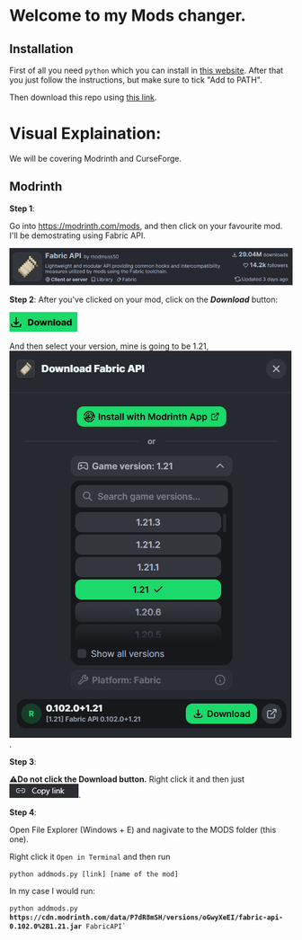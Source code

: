 # Welcome to my Mods changer.

## Installation
First of all you need `python` which you can install in [this website](https://www.python.org/downloads/). After that you just follow the instructions, but make sure to tick "Add to PATH".

Then download this repo using [this link](https://github.com/iSimpp/MODS/archive/refs/heads/main.zip).


# Visual Explaination:
We will be covering Modrinth and CurseForge.


## Modrinth
**Step 1**:

Go into https://modrinth.com/mods, and then click on your favourite mod. I'll be demostrating using Fabric API.

![Fabric API](assets/FabricAPI.png)

**Step 2**:
After you've clicked on your mod, click on the ***Download*** button:

![Download button](assets/download.png)

And then select your version, mine is going to be 1.21, ![](assets/download2.png).

**Step 3**:

⚠️**Do not click the Download button.** Right click it and then just
![Copy link](assets/copylink.png).

**Step 4**:

Open File Explorer (Windows + E) and nagivate to the MODS folder (this one).

Right click it `Open in Terminal` and then run <code><pre>python addmods.py [link] [name of the mod]</pre></code>

In my case I would run:

<pre><code>python addmods.py <b>https://cdn.modrinth.com/data/P7dR8mSH/versions/oGwyXeEI/fabric-api-0.102.0%2B1.21.jar</b> FabricAPI`</code></pre>
